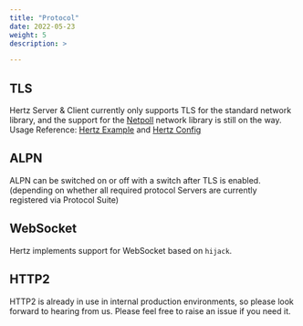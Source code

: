 ```yaml
---
title: "Protocol"
date: 2022-05-23
weight: 5
description: >

---
```


## TLS
Hertz Server & Client currently only supports TLS for the standard network library, and the support for the [Netpoll](https://github.com/cloudwego/netpoll) network library is still on the way.
Usage Reference: [Hertz Example](/docs/hertz/tutorials/example/) and [Hertz Config](/docs/hertz/reference/config/)

## ALPN
ALPN can be switched on or off with a switch after TLS is enabled.(depending on whether all required protocol Servers are currently registered via Protocol Suite)

## WebSocket
Hertz implements support for WebSocket based on `hijack`.

## HTTP2
HTTP2 is already in use in internal production environments, so please look forward to hearing from us. Please feel free to raise an issue if you need it.
